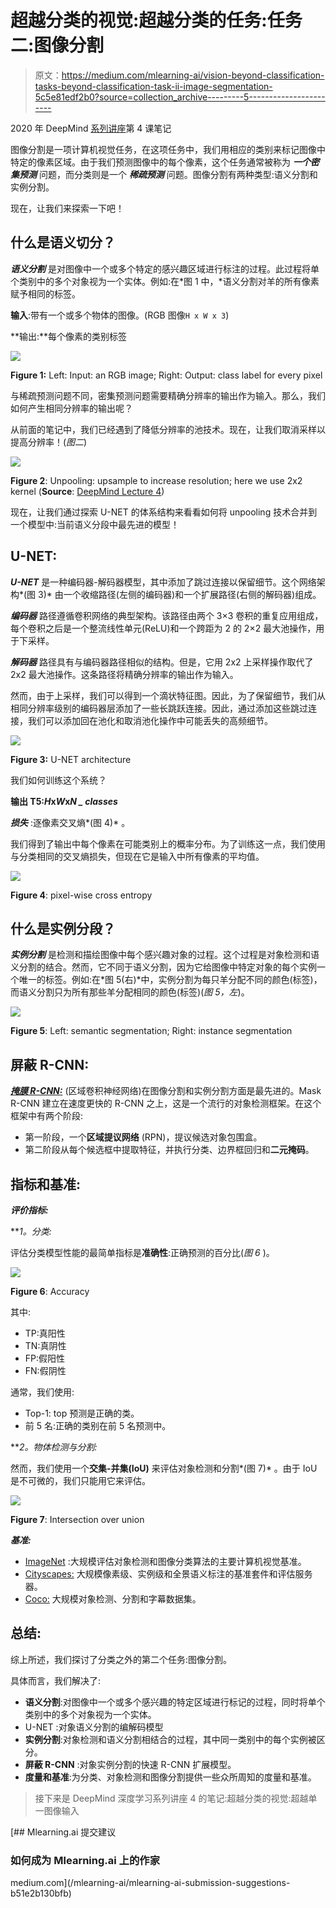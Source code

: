 # 超越分类的视觉:超越分类的任务:任务二:图像分割

> 原文：<https://medium.com/mlearning-ai/vision-beyond-classification-tasks-beyond-classification-task-ii-image-segmentation-5c5e81edf2b0?source=collection_archive---------5----------------------->

2020 年 DeepMind [系列讲座](https://storage.googleapis.com/deepmind-media/UCLxDeepMind_2020/L4%20-%20UCLxDeepMind%20DL2020.pdf)第 4 课笔记

图像分割是一项计算机视觉任务，在这项任务中，我们用相应的类别来标记图像中特定的像素区域。由于我们预测图像中的每个像素，这个任务通常被称为 ***一个密集预测*** 问题，而分类则是一个 ***稀疏预测*** 问题。图像分割有两种类型:语义分割和实例分割。

现在，让我们来探索一下吧！

## 什么是语义切分？

***语义分割*** 是对图像中一个或多个特定的感兴趣区域进行标注的过程。此过程将单个类别中的多个对象视为一个实体。例如:在*图 1 中，*语义分割对羊的所有像素赋予相同的标签。

**输入**:带有一个或多个物体的图像。(RGB 图像`H x W x 3`)

**输出:**每个像素的类别标签

![](img/b98395ea575fea5e3c20adbc8536e9e4.png)

**Figure 1:** Left: Input: an RGB image; Right: Output: class label for every pixel

与稀疏预测问题不同，密集预测问题需要精确分辨率的输出作为输入。那么，我们如何产生相同分辨率的输出呢？

从前面的笔记中，我们已经遇到了降低分辨率的池技术。现在，让我们取消采样以提高分辨率！(*图二*)

![](img/bfaa9651ab08a7b89515bb0945ab135e.png)

**Figure 2**: Unpooling: upsample to increase resolution; here we use 2x2 kernel (**Source**: [DeepMind Lecture 4](https://storage.googleapis.com/deepmind-media/UCLxDeepMind_2020/L4%20-%20UCLxDeepMind%20DL2020.pdf))

现在，让我们通过探索 U-NET 的体系结构来看看如何将 unpooling 技术合并到一个模型中:当前语义分段中最先进的模型！

## U-NET:

***U-NET*** 是一种编码器-解码器模型，其中添加了跳过连接以保留细节。这个网络架构*(图 3)* 由一个收缩路径(左侧的编码器)和一个扩展路径(右侧的解码器)组成。

***编码器*** 路径遵循卷积网络的典型架构。该路径由两个 3×3 卷积的重复应用组成，每个卷积之后是一个整流线性单元(ReLU)和一个跨距为 2 的 2×2 最大池操作，用于下采样。

***解码器*** 路径具有与编码器路径相似的结构。但是，它用 2x2 上采样操作取代了 2x2 最大池操作。这条路径将精确分辨率的输出作为输入。

然而，由于上采样，我们可以得到一个滴状特征图。因此，为了保留细节，我们从相同分辨率级别的编码器层添加了一些长跳跃连接。因此，通过添加这些跳过连接，我们可以添加回在池化和取消池化操作中可能丢失的高频细节。

![](img/971b3ce3aebda9ae97eaa55cb873cecf.png)

**Figure 3:** U-NET architecture

我们如何训练这个系统？

**输出 T5:*H*x*W*x*N _ classes***

***损失*** :逐像素交叉熵*(图 4)* 。

我们得到了输出中每个像素在可能类别上的概率分布。为了训练这一点，我们使用与分类相同的交叉熵损失，但现在它是输入中所有像素的平均值。

![](img/b9efad0b9f63bcd3cec88645ec630130.png)

**Figure 4**: pixel-wise cross entropy

## 什么是实例分段？

***实例分割*** 是检测和描绘图像中每个感兴趣对象的过程。这个过程是对象检测和语义分割的结合。然而，它不同于语义分割，因为它给图像中特定对象的每个实例一个唯一的标签。例如:在*图 5(右)*中，实例分割为每只羊分配不同的颜色(标签)，而语义分割只为所有那些羊分配相同的颜色(标签)(*图 5，左*)。

![](img/0e5d82627c81fe336c9cb27320e7ee2e.png)

**Figure 5**: Left: semantic segmentation; Right: instance segmentation

## 屏蔽 R-CNN:

[***掩膜 R-CNN:***](https://engineering.matterport.com/splash-of-color-instance-segmentation-with-mask-r-cnn-and-tensorflow-7c761e238b46) (区域卷积神经网络)在图像分割和实例分割方面是最先进的。Mask R-CNN 建立在速度更快的 R-CNN 之上，这是一个流行的对象检测框架。在这个框架中有两个阶段:

*   第一阶段，一个**区域提议网络** (RPN)，提议候选对象包围盒。
*   第二阶段从每个候选框中提取特征，并执行分类、边界框回归和**二元掩码**。

## 指标和基准:

***评价指标:***

***1。*分类:**

评估分类模型性能的最简单指标是**准确性**:正确预测的百分比(*图 6* )。

![](img/b8b5f1d336cc0458ef238d65dc2adf43.png)

**Figure 6**: Accuracy

其中:

*   TP:真阳性
*   TN:真阴性
*   FP:假阳性
*   FN:假阴性

通常，我们使用:

*   Top-1: top 预测是正确的类。
*   前 5 名:正确的类别在前 5 名预测中。

***2。*物体检测与分割:**

然而，我们使用一个**交集-并集(IoU)** 来评估对象检测和分割*(图 7)* 。由于 IoU 是不可微的，我们只能用它来评估。

![](img/afabd397baabd811fbb55d80933f2d24.png)

**Figure 7**: Intersection over union

***基准:***

*   [ImageNet](https://image-net.org/challenges/LSVRC/index.php) :大规模评估对象检测和图像分类算法的主要计算机视觉基准。
*   [Cityscapes:](https://www.cityscapes-dataset.com/) 大规模像素级、实例级和全景语义标注的基准套件和评估服务器。
*   [Coco:](https://cocodataset.org/#home) 大规模对象检测、分割和字幕数据集。

## 总结:

综上所述，我们探讨了分类之外的第二个任务:图像分割。

具体而言，我们解决了:

*   **语义分割**:对图像中一个或多个感兴趣的特定区域进行标记的过程，同时将单个类别中的多个对象视为一个实体。
*   U-NET :对象语义分割的编解码模型
*   **实例分割**:对象检测和语义分割相结合的过程，其中同一类别中的每个实例被区分。
*   **屏蔽 R-CNN** :对象实例分割的快速 R-CNN 扩展模型。
*   **度量和基准**:为分类、对象检测和图像分割提供一些众所周知的度量和基准。

> 接下来是 DeepMind 深度学习系列讲座 4 的笔记:超越分类的视觉:超越单一图像输入

[](/mlearning-ai/mlearning-ai-submission-suggestions-b51e2b130bfb) [## Mlearning.ai 提交建议

### 如何成为 Mlearning.ai 上的作家

medium.com](/mlearning-ai/mlearning-ai-submission-suggestions-b51e2b130bfb)
